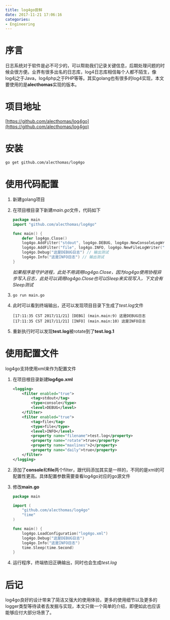```yaml
---
title: log4go尝鲜
date: 2017-11-21 17:06:16
categories:
- Engineering
---
```

# 序言
日志系统对于软件是必不可少的，可以帮助我们记录关键信息，后期处理问题的时候会很方便。业界有很多出名的日志库，log4日志库相信每个人都不陌生，像log4j之于Java，log4php之于PHP等等。其实golang也有很多的log4实现，本文要使用的是**alecthomas**实现的版本。

# 项目地址
[https://github.com/alecthomas/log4go](https://github.com/alecthomas/log4go)

# 安装
```bash
go get github.com/alecthomas/log4go
```

# 使用代码配置
1. 新建golang项目
2. 在项目根目录下新建*main.go*文件，代码如下

    ```go
    package main
    import "github.com/alecthomas/log4go"
    
    func main() {
        defer log4go.Close()
        log4go.AddFilter("stdout", log4go.DEBUG, log4go.NewConsoleLogWriter()) // DEBUG级别+打印到控制台
        log4go.AddFilter("file", log4go.INFO, log4go.NewFileLogWriter("test.log", true)) // INFO级别+输出到文件，并开启rotate
        log4go.Debug("这是DEBUG日志") // 输出测试
        log4go.Info("这是INFO日志") // 输出测试
    }
    ```
    *如果程序是守护进程，此处不用调用log4go.Close，因为log4go使用协程异步写入日志，此处可以调用log4go.Close也可以Sleep来实现写入，下文会有Sleep测试*
3.  `go run main.go`
4. 此时可以看到终端输出，还可以发现项目目录下生成了*test.log*文件

    ```
    [17:11:35 CST 2017/11/21] [DEBG] (main.main:9) 这是DEBUG日志
    [17:11:35 CST 2017/11/21] [INFO] (main.main:10) 这是INFO日志
    ```

5. 重新执行时可以发现**test.log**被rotate到了**test.log.1**

# 使用配置文件
log4go支持使用xml来作为配置文件
1. 在项目根目录新建**log4go.xml**

    ```xml
    <logging>
        <filter enabled="true">
            <tag>stdout</tag>
            <type>console</type>
            <level>DEBUG</level>
        </filter>
        <filter enabled="true">
            <tag>file</tag>
            <type>file</type>
            <level>INFO</level>
            <property name="filename">test.log</property>
            <property name="rotate">true</property>
            <property name="maxlines">2</property>
            <property name="daily">true</property>
        </filter>
    </logging>
    ```
2. 添加了**console**和**file**两个filter，跟代码添加其实是一样的，不同的是xml的可配置性更高。具体配置参数需要查看log4go对应的go源文件
3. 修改**main.go**

    ```go
    package main
    
    import (
        "github.com/alecthomas/log4go"
        "time"
    )
    
    func main() {
        log4go.LoadConfiguration("log4go.xml")
        log4go.Debug("这是DEBUG日志")
        log4go.Info("这是INFO日志")
        time.Sleep(time.Second)
    }
    ```
4. 运行程序，终端依旧正确输出，同时也会生成*test.log*

# 后记
log4go良好的设计带来了简洁又强大的使用体验，更多的使用细节以及更多的logger类型等待读者去发掘与实现，本文只做一个简单的介绍，即便如此也应该能够应付大部分场景了。